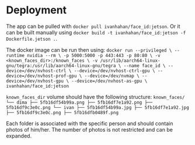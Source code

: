 # Deployment

The app can be pulled with `docker pull ivanhahan/face_id:jetson`.
Or it can be built manually using `docker build -t ivanhahan/face_id:jetson -f Dockerfile.jetson .`.

The docker image can be run then using:
  `docker run --privileged \
    --runtime nvidia --rm \
    -p 5000:5000 -p 443:443 -p 80:80 \
    -v <known_faces_dir>:/known_faces \
    -v /usr/lib/aarch64-linux-gnu/tegra:/usr/lib/aarch64-linux-gnu/tegra \
    --name face_id \
    --device=/dev/nvhost-ctrl \
    --device=/dev/nvhost-ctrl-gpu \
    --device=/dev/nvhost-prof-gpu \
    --device=/dev/nvmap \
    --device=/dev/nvhost-gpu \
    --device=/dev/nvhost-as-gpu \
    ivanhahan/face_id:jetson
`

`known_faces_dir` volume should have the following structure:
`
known_faces/
└── dima
    ├── 5fb16df54b99a.png
    ├── 5fb16df7e1a92.png
    ├── 5fb16df9c3e0c.png
└── ivan
    ├── 5fb16df54b99a.jpg
    ├── 5fb16df7e1a92.jpg
    ├── 5fb16df9c3e0c.png
    ├── 5fb16dfb0489f.png
`

Each folder is associated with the specific person and should contain photos of him/her. The number of photos
is not restricted and can be expanded.